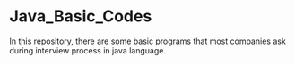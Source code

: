 # Java_Basic_Codes
In this repository, there are some basic programs that most companies ask during interview process in java language.
